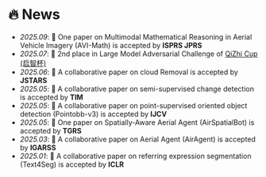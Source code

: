 # 🔥 News
- *2025.09*: 🎉 One paper on Multimodal Mathematical Reasoning in Aerial Vehicle Imagery (AVI-Math) is accepted by <b>ISPRS JPRS</b>
- *2025.07*: 🎉 2nd place in Large Model Adversarial Challenge of <a href="https://baijiahao.baidu.com/s?id=1840411734732597337&wfr=spider&for=pc" target="_blank">QiZhi Cup (启智杯)</a>
- *2025.06*: 🎉 A collaborative paper on cloud Removal is accepted by <b>JSTARS</b>
- *2025.05*: 🎉 A collaborative paper on semi-supervised change detection is accepted by <b>TIM</b>
- *2025.05*: 🎉 A collaborative paper on point-supervised oriented object detection (Pointobb-v3) is accepted by <b>IJCV</b>
- *2025.05*: 🎉 One paper on Spatially-Aware Aerial Agent (AirSpatialBot) is accepted by <b>TGRS</b>
- *2025.03*: 🎉 A collaborative paper on Aerial Agent (AirAgent) is accepted by <b>IGARSS</b>
- *2025.01*: 🎉 A collaborative paper on referring expression segmentation (Text4Seg) is accepted by <b>ICLR</b>
